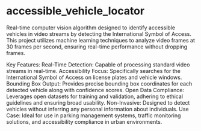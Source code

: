 # accessible_vehicle_locator
Real-time computer vision algorithm designed to identify accessible vehicles in video streams by detecting the International Symbol of Access. This project utilizes machine learning techniques to analyze video frames at 30 frames per second, ensuring real-time performance without dropping frames.

Key Features:
Real-Time Detection: Capable of processing standard video streams in real-time.
Accessibility Focus: Specifically searches for the International Symbol of Access on license plates and vehicle windows.
Bounding Box Output: Provides precise bounding box coordinates for each detected vehicle along with confidence scores.
Open Data Compliance: Leverages open datasets for training and validation, adhering to ethical guidelines and ensuring broad usability.
Non-Invasive: Designed to detect vehicles without inferring any personal information about individuals.
Use Case: Ideal for use in parking management systems, traffic monitoring solutions, and accessibility compliance in urban environments.
